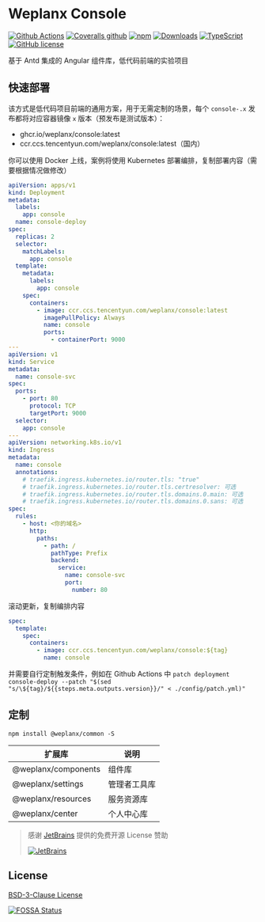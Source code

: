 # Weplanx Console

[![Github Actions](https://img.shields.io/github/workflow/status/weplanx/console/testing?style=flat-square)](https://github.com/weplanx/console/testing)
[![Coveralls github](https://img.shields.io/coveralls/github/weplanx/console.svg?style=flat-square)](https://coveralls.io/github/weplanx/console)
[![npm](https://img.shields.io/npm/v/weplanx/common.svg?style=flat-square)](https://www.npmjs.com/package/@weplanx/common)
[![Downloads](https://img.shields.io/npm/dm/weplanx/common.svg?style=flat-square)](https://www.npmjs.com/package/@weplanx/common)
[![TypeScript](https://img.shields.io/badge/%3C%2F%3E-TypeScript-blue.svg?style=flat-square)](https://www.typescriptlang.org/)
[![GitHub license](https://img.shields.io/github/license/weplanx/console?style=flat-square)](https://raw.githubusercontent.com/weplanx/console.js/main/LICENSE)

基于 Antd 集成的 Angular 组件库，低代码前端的实验项目

## 快速部署

该方式是低代码项目前端的通用方案，用于无需定制的场景，每个 `console-.x` 发布都将对应容器镜像 `x` 版本（预发布是测试版本）：

- ghcr.io/weplanx/console:latest
- ccr.ccs.tencentyun.com/weplanx/console:latest（国内）

你可以使用 Docker 上线，案例将使用 Kubernetes 部署编排，复制部署内容（需要根据情况做修改）

```yml
apiVersion: apps/v1
kind: Deployment
metadata:
  labels:
    app: console
  name: console-deploy
spec:
  replicas: 2
  selector:
    matchLabels:
      app: console
  template:
    metadata:
      labels:
        app: console
    spec:
      containers:
        - image: ccr.ccs.tencentyun.com/weplanx/console:latest
          imagePullPolicy: Always
          name: console
          ports:
            - containerPort: 9000
---
apiVersion: v1
kind: Service
metadata:
  name: console-svc
spec:
  ports:
    - port: 80
      protocol: TCP
      targetPort: 9000
  selector:
    app: console
---
apiVersion: networking.k8s.io/v1
kind: Ingress
metadata:
  name: console
  annotations:
    # traefik.ingress.kubernetes.io/router.tls: "true"
    # traefik.ingress.kubernetes.io/router.tls.certresolver: 可选
    # traefik.ingress.kubernetes.io/router.tls.domains.0.main: 可选
    # traefik.ingress.kubernetes.io/router.tls.domains.0.sans: 可选
spec:
  rules:
    - host: <你的域名>
      http:
        paths:
          - path: /
            pathType: Prefix
            backend:
              service:
                name: console-svc
                port:
                  number: 80
```

滚动更新，复制编排内容

```yml
spec:
  template:
    spec:
      containers:
        - image: ccr.ccs.tencentyun.com/weplanx/console:${tag}
          name: console
```

并需要自行定制触发条件，例如在 Github Actions 中 `patch deployment console-deploy --patch "$(sed "s/\${tag}/${{steps.meta.outputs.version}}/" < ./config/patch.yml)"`

## 定制



```shell
npm install @weplanx/common -S
```

| 扩展库              | 说明         |
| ------------------- | ------------ |
| @weplanx/components | 组件库       |
| @weplanx/settings   | 管理者工具库 |
| @weplanx/resources  | 服务资源库   |
| @weplanx/center     | 个人中心库   |

> 感谢 [JetBrains](https://www.jetbrains.com/?from=ngx-bit) 提供的免费开源 License 赞助
>
> [![JetBrains](https://cdn.kainonly.com/assets/jetbrains.svg)](https://www.jetbrains.com/?from=ngx-bit)

## License

[BSD-3-Clause License](https://github.com/weplanx/console/blob/main/LICENSE)

[![FOSSA Status](https://app.fossa.com/api/projects/git%2Bgithub.com%2Fweplanx%2Fconsole.svg?type=large)](https://app.fossa.com/projects/git%2Bgithub.com%2Fweplanx%2Fconsole?ref=badge_large)
